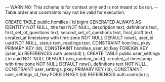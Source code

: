 -- WARNING: This schema is for context only and is not meant to be run.
-- Table order and constraints may not be valid for execution.

CREATE TABLE public.homilies (
  id bigint GENERATED ALWAYS AS IDENTITY NOT NULL,
  title text NOT NULL,
  description text,
  definitions text,
  first_set_of_questions text,
  second_set_of_questions text,
  final_draft text,
  created_at timestamp with time zone NOT NULL DEFAULT now(),
  user_id uuid NOT NULL,
  status text,
  readings text,
  CONSTRAINT homilies_pkey PRIMARY KEY (id),
  CONSTRAINT homilies_user_id_fkey FOREIGN KEY (user_id) REFERENCES auth.users(id)
);
CREATE TABLE public.user_settings (
  id uuid NOT NULL DEFAULT gen_random_uuid(),
  created_at timestamp with time zone NOT NULL DEFAULT now(),
  definitions text NOT NULL,
  CONSTRAINT user_settings_pkey PRIMARY KEY (id),
  CONSTRAINT user_settings_id_fkey FOREIGN KEY (id) REFERENCES auth.users(id)
);